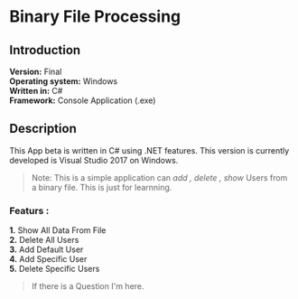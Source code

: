 # Binary File Processing
## Introduction
**Version:** Final
<br />
**Operating system:** Windows 
<br />
**Written in:** C#
<br />
**Framework:** Console Application (.exe)
<br />
## Description
This App beta is written in C# using .NET features. This version is currently developed is Visual Studio 2017 on Windows.
<br />
> Note: This is a simple application can *add , delete , show* Users from a binary file. This is just for learnning.

### Featurs :
**1.** Show All Data From File
<br />
**2.** Delete All Users
<br />
**3.** Add Default User
<br />
**4.** Add Specific User
<br />
**5.** Delete Specific Users
<br />
> If there is a Question I'm here.
